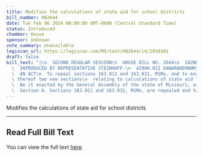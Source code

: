 ```yaml
---
title: Modifies the calculations of state aid for school districts
bill_number: HB2644
date: Tue Feb 06 2024 00:00:00 GMT-0600 (Central Standard Time)
status: Introduced
chamber: House
sponsor: Unknown
vote_summary: Unavailable
legiscan_url: https://legiscan.com/MO/text/HB2644/id/2916301
draft: false
bill_text: "|\n  SECOND REGULAR SESSION\n  HOUSE BILL NO. 2644\n  102ND GENERAL ASSEMBLY\n\
  \  INTRODUCED BY REPRESENTATIVE STEINHOFF.\n  4290H.01I DANARADEMANMILLER,ChiefClerk\n\
  \  AN ACT\n  To repeal sections 163.011 and 163.031, RSMo, and to enact in lieu\
  \ thereof two new sections\n  relating to calculations of state aid for school districts.\n\
  \  Be it enacted by the General Assembly of the state of Missouri, as follows:\n\
  \  Section A. Sections 163.011 and 163.031, RSMo, are repealed and two new sections"
---
```

Modifies the calculations of state aid for school districts

---

## Read Full Bill Text

You can view the full text [here](https://legiscan.com/MO/text/HB2644/id/2916301).
